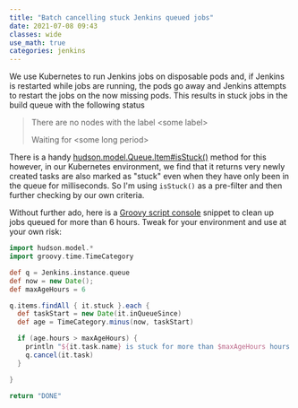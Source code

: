 ```yaml
---
title: "Batch cancelling stuck Jenkins queued jobs"
date: 2021-07-08 09:43
classes: wide
use_math: true
categories: jenkins
---
```


We use Kubernetes to run Jenkins jobs on disposable pods and, if Jenkins is restarted while jobs are running, the pods
go away and Jenkins attempts to restart the jobs on the now missing pods. This results in stuck jobs in the build queue with
the following status

> There are no nodes with the label \<some label>
>
> Waiting for \<some long period>

There is a handy
[hudson.model.Queue.Item#isStuck()](https://javadoc.jenkins-ci.org/hudson/model/Queue.Item.html#isStuck--) method for
this however, in our Kubernetes environment, we find that it returns very newly created tasks are also marked as "stuck"
even when they have only been in the queue for milliseconds. So I'm using `isStuck()` as a pre-filter and then further
checking by our own criteria.

Without further ado, here is a [Groovy script console](https://www.jenkins.io/doc/book/managing/script-console/) snippet
to clean up jobs queued for more than 6 hours. Tweak for your environment and use at your own risk:

```groovy
import hudson.model.*
import groovy.time.TimeCategory

def q = Jenkins.instance.queue
def now = new Date();
def maxAgeHours = 6

q.items.findAll { it.stuck }.each {
  def taskStart = new Date(it.inQueueSince)
  def age = TimeCategory.minus(now, taskStart)

  if (age.hours > maxAgeHours) {
    println "${it.task.name} is stuck for more than $maxAgeHours hours (${age.hours} hours), cancelling."
    q.cancel(it.task)
  }

}

return "DONE"
```

